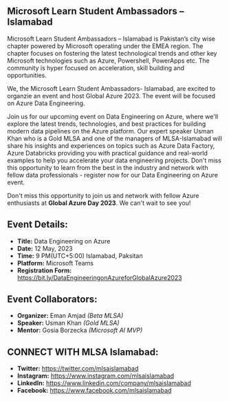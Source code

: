 ## Microsoft Learn Student Ambassadors – Islamabad

Microsoft Learn Student Ambassadors – Islamabad is Pakistan’s city wise chapter powered by Microsoft operating under the EMEA region. The chapter focuses on fostering the latest technological trends and other key Microsoft technologies such as Azure, Powershell, PowerApps etc. The community is hyper focused on acceleration, skill building and opportunities.

We, the Microsoft Learn Student Ambassadors- Islamabad, are excited to organzie an event and host Global Azure 2023. The event will be focused on Azure Data Engineering.

Join us for our upcoming event on Data Engineering on Azure, where we'll explore the latest trends, technologies, and best practices for building modern data pipelines on the Azure platform. Our expert speaker Usman Khan who is a Gold MLSA and one of the managers of MLSA-Islamabad will share his insights and experiences on topics such as Azure Data Factory, Azure Databricks providing you with practical guidance and real-world examples to help you accelerate your data engineering projects. Don't miss this opportunity to learn from the best in the industry and network with fellow data professionals - register now for our Data Engineering on Azure event.

Don't miss this opportunity to join us and network with fellow Azure enthusiasts at **Global Azure Day 2023**. We can't wait to see you!

## Event Details:

+ **Title:** Data Engineering on Azure
+ **Date:** 12 May, 2023
+ **Time:** 9 PM(UTC+5:00) Islamabad, Paksitan
+ **Platform:** Microsoft Teams
+ **Registration Form:** https://bit.ly/DataEngineeringonAzureforGlobalAzure2023


## Event Collaborators:
+ **Organizer:** Eman Amjad *(Beta MLSA)*
+ **Speaker:** Usman Khan *(Gold MLSA)*
+ **Mentor:** Gosia Borzecka *(Microsoft AI MVP)*


## CONNECT WITH MLSA Islamabad:
+ **Twitter:** https://twitter.com/mlsaislamabad
+ **Instagram:** https://www.instagram.com/mlsaislamabad
+ **LinkedIn:** https://www.linkedin.com/company/mlsaislamabad
+ **Facebook:** https://www.facebook.com/mlsaislamabad


